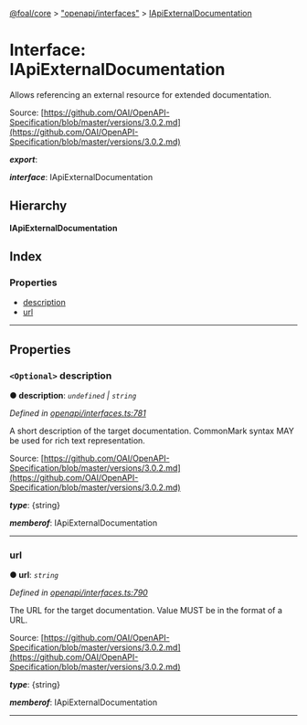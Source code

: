 [@foal/core](../README.md) > ["openapi/interfaces"](../modules/_openapi_interfaces_.md) > [IApiExternalDocumentation](../interfaces/_openapi_interfaces_.iapiexternaldocumentation.md)

# Interface: IApiExternalDocumentation

Allows referencing an external resource for extended documentation.

Source: [https://github.com/OAI/OpenAPI-Specification/blob/master/versions/3.0.2.md](https://github.com/OAI/OpenAPI-Specification/blob/master/versions/3.0.2.md)

*__export__*: 

*__interface__*: IApiExternalDocumentation

## Hierarchy

**IApiExternalDocumentation**

## Index

### Properties

* [description](_openapi_interfaces_.iapiexternaldocumentation.md#description)
* [url](_openapi_interfaces_.iapiexternaldocumentation.md#url)

---

## Properties

<a id="description"></a>

### `<Optional>` description

**● description**: *`undefined` \| `string`*

*Defined in [openapi/interfaces.ts:781](https://github.com/FoalTS/foal/blob/aac11366/packages/core/src/openapi/interfaces.ts#L781)*

A short description of the target documentation. CommonMark syntax MAY be used for rich text representation.

Source: [https://github.com/OAI/OpenAPI-Specification/blob/master/versions/3.0.2.md](https://github.com/OAI/OpenAPI-Specification/blob/master/versions/3.0.2.md)

*__type__*: {string}

*__memberof__*: IApiExternalDocumentation

___
<a id="url"></a>

###  url

**● url**: *`string`*

*Defined in [openapi/interfaces.ts:790](https://github.com/FoalTS/foal/blob/aac11366/packages/core/src/openapi/interfaces.ts#L790)*

The URL for the target documentation. Value MUST be in the format of a URL.

Source: [https://github.com/OAI/OpenAPI-Specification/blob/master/versions/3.0.2.md](https://github.com/OAI/OpenAPI-Specification/blob/master/versions/3.0.2.md)

*__type__*: {string}

*__memberof__*: IApiExternalDocumentation

___

